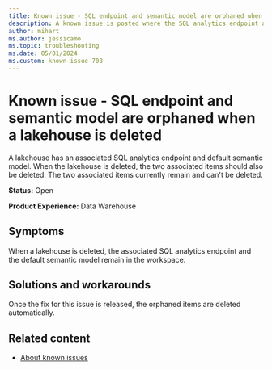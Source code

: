 ```yaml
---
title: Known issue - SQL endpoint and semantic model are orphaned when a lakehouse is deleted
description: A known issue is posted where the SQL analytics endpoint and default semantic model are orphaned when a lakehouse is deleted.
author: mihart
ms.author: jessicamo
ms.topic: troubleshooting  
ms.date: 05/01/2024
ms.custom: known-issue-708
---
```


# Known issue - SQL endpoint and semantic model are orphaned when a lakehouse is deleted

A lakehouse has an associated SQL analytics endpoint and default semantic model. When the lakehouse is deleted, the two associated items should also be deleted. The two associated items currently remain and can't be deleted.

**Status:** Open

**Product Experience:** Data Warehouse

## Symptoms

When a lakehouse is deleted, the associated SQL analytics endpoint and the default semantic model remain in the workspace.

## Solutions and workarounds

Once the fix for this issue is released, the orphaned items are deleted automatically.

## Related content

- [About known issues](https://support.fabric.microsoft.com/known-issues)
